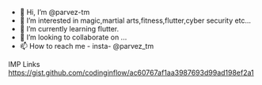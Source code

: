 - 👋 Hi, I’m @parvez-tm
- 👀 I’m interested in magic,martial arts,fitness,flutter,cyber security etc...
- 🌱 I’m currently learning flutter.
- 💞️ I’m looking to collaborate on ...
- 📫 How to reach me - insta- @parvez_tm

IMP Links
https://gist.github.com/codinginflow/ac60767af1aa3987693d99ad198ef2a1

<!---
parvez-tm/parvez-tm is a ✨ special ✨ repository because its `README.md` (this file) appears on your GitHub profile.
You can click the Preview link to take a look at your changes.
--->
